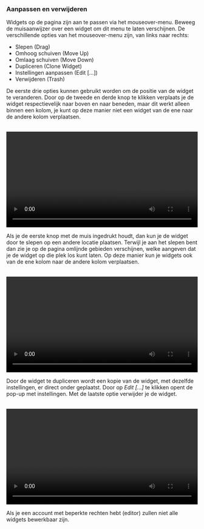 

### Aanpassen en verwijderen

Widgets op de pagina zijn aan te passen via het mouseover-menu. Beweeg de muisaanwijzer over een widget om dit menu te laten verschijnen. De verschillende opties van het mouseover-menu zijn, van links naar rechts:



*   Slepen (Drag)
*   Omhoog schuiven (Move Up)
*   Omlaag schuiven (Move Down)
*   Dupliceren (Clone Widget)
*   Instellingen aanpassen (Edit [...])
*   Verwijderen (Trash)

De eerste drie opties kunnen gebruikt worden om de positie van de widget te veranderen. Door op de tweede en derde knop te klikken verplaats je de widget respectievelijk naar boven en naar beneden, maar dit werkt alleen binnen een kolom, je kunt op deze manier niet een widget van de ene naar de andere kolom verplaatsen.

<br />

<video autoplay loop width="100%">

    <source src="/video/move-widget-buttons.mp4" type="video/mp4">

    Sorry, your browser doesn't support embedded videos.

</video>

<br />

Als je de eerste knop met de muis ingedrukt houdt, dan kun je de widget door te slepen op een andere locatie plaatsen. Terwijl je aan het slepen bent dan zie je op de pagina omlijnde gebieden verschijnen, welke aangeven dat je de widget op die plek los kunt laten. Op deze manier kun je widgets ook van de ene kolom naar de andere kolom verplaatsen.

<br />

<video autoplay loop width="100%">

    <source src="/video/move-widget-dragdrop.mp4" type="video/mp4">

    Sorry, your browser doesn't support embedded videos.

</video>

<br />

Door de widget te dupliceren wordt een kopie van de widget, met dezelfde instellingen, er direct onder geplaatst. Door op _Edit [...]_ te klikken opent de pop-up met instellingen. Met de laatste optie verwijder je de widget.

<br />

<video autoplay loop width="100%">

    <source src="/video/duplicate-edit.mp4" type="video/mp4">

    Sorry, your browser doesn't support embedded videos.

</video>

<br />

Als je een account met beperkte rechten hebt (editor) zullen niet alle widgets bewerkbaar zijn.
